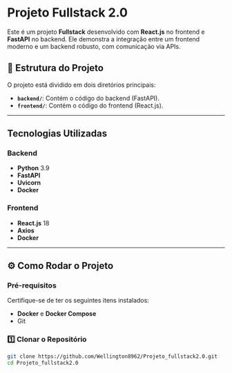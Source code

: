 # Projeto Fullstack 2.0

Este é um projeto **Fullstack** desenvolvido com **React.js** no frontend e **FastAPI** no backend. Ele demonstra a integração entre um frontend moderno e um backend robusto, com comunicação via APIs.

## 📁 Estrutura do Projeto

O projeto está dividido em dois diretórios principais:

- **`backend/`**: Contém o código do backend (FastAPI).
- **`frontend/`**: Contém o código do frontend (React.js).

---

## Tecnologias Utilizadas

### Backend
- **Python** 3.9
- **FastAPI**
- **Uvicorn**
- **Docker**

### Frontend
- **React.js** 18
- **Axios**
- **Docker**

---

## ⚙️ Como Rodar o Projeto

### Pré-requisitos
Certifique-se de ter os seguintes itens instalados:
- **Docker** e **Docker Compose**
- Git

### 1️⃣ Clonar o Repositório
```bash
git clone https://github.com/Wellington8962/Projeto_fullstack2.0.git
cd Projeto_fullstack2.0

